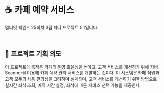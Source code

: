 # ☕ 카페 예약 서비스
멀티잇 백엔드 25회차 3팀 미니 프로젝트 Git입니다.

<br>

## 📌 프로젝트 기획 의도
이 프로젝트의 목적은 카페의 운영 효율성을 높이고, 고객 서비스를 개선하기 위해 자바 Scanner을 이용해 카페 예약 관리 서비스를 개발하는 것이다. 이 시스템은 카페 직원과 고객 모두의 사용 편의성을 고려하며 설계되며, 고객 서비스를 개선하기 위한 방법으로 실시간 좌석 조회, 예약 시간 설정, 좌석에 따른 서비스 선택 기능을 제공한다. 
